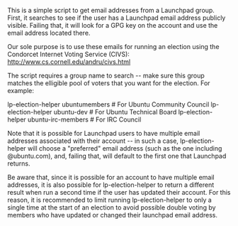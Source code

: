 This is a simple script to get email addresses from a Launchpad group.  First, it searches to see 
if the user has a Launchpad email address publicly visible.  Failing that, it will look for a GPG 
key on the account and use the email address located there.

Our sole purpose is to use these emails for running an election using the Condorcet Internet 
Voting Service (CIVS): http://www.cs.cornell.edu/andru/civs.html

The script requires a group name to search -- make sure this group matches the elligible pool of
voters that you want for the election.  For example:

  lp-election-helper ubuntumembers       # For Ubuntu Community Council
  lp-election-helper ubuntu-dev          # For Ubuntu Technical Board
  lp-election-helper ubuntu-irc-members  # For IRC Council


Note that it is possible for Launchpad users to have multiple email addresses associated with their
account -- in such a case, lp-election-helper will choose a "preferred" email address (such as the
one including @ubuntu.com), and, failing that, will default to the first one that Launchpad returns.

Be aware that, since it is possible for an account to have multiple email addresses, it is also 
possible for lp-election-helper to return a different result when run a second time if the user has
updated their account.  For this reason, it is recommended to limit running lp-election-helper to
only a single time at the start of an election to avoid possible double voting by members who have 
updated or changed their launchpad email address.
